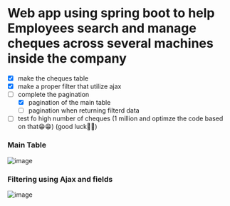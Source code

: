 # Web app using spring boot to help Employees search and manage cheques across several machines inside the company

- [x] make the cheques table
- [x] make a proper filter that utilize ajax
- [ ] complete the pagination
    - [x] pagination of the main table
    - [ ] pagination when returning filterd data
- [ ] test fo high number of cheques (1 million and optimze the code based on that😁😁) (good luck🐧🐧)

### Main Table
![image](https://github.com/Abduallah-Kadry/Cheque-Generator/assets/60946700/038e3fda-6fae-4382-8a6d-f2a4181bba59)

### Filtering using Ajax and fields
![image](https://github.com/Abduallah-Kadry/Cheque-Generator/assets/60946700/da41a06e-c93d-4100-88b8-2e4200831a49)
